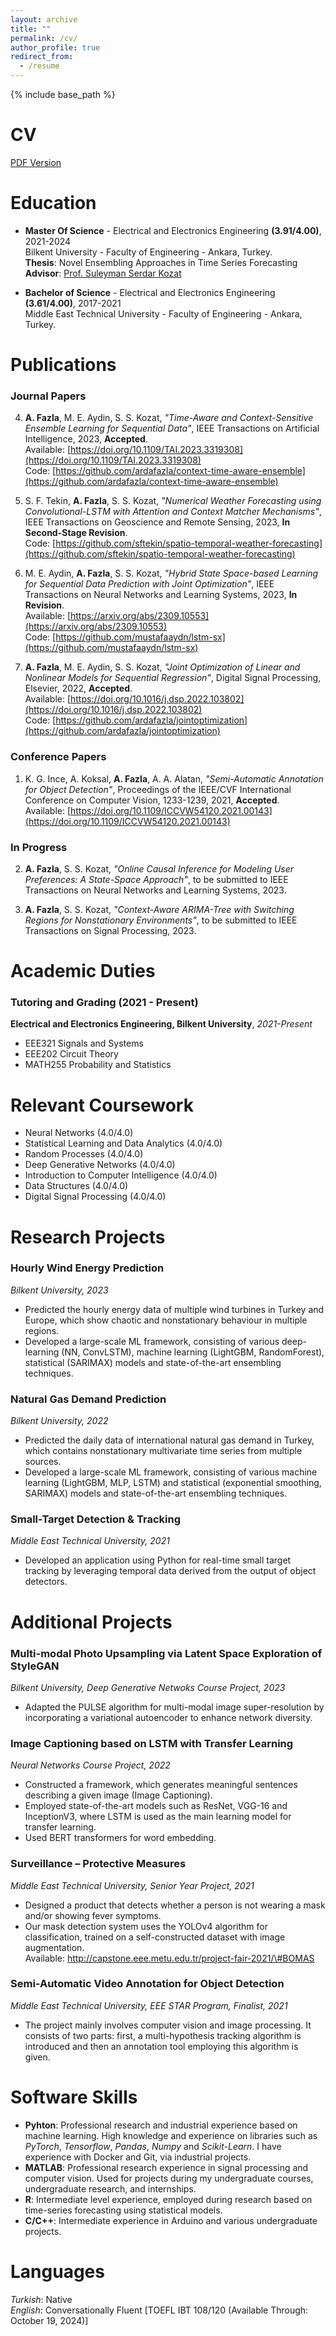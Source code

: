 ```yaml
---
layout: archive
title: ""
permalink: /cv/
author_profile: true
redirect_from:
  - /resume
---
```


{% include base_path %}

CV
======
[PDF Version](http://ardafazla.github.io/files/arda_fazla_cv.pdf)

Education
======
* **Master Of Science** - Electrical and Electronics Engineering **(3.91/4.00)**, 2021-2024  
Bilkent University - Faculty of Engineering - Ankara, Turkey.  
**Thesis**: Novel Ensembling Approaches in Time Series Forecasting  
**Advisor**: [Prof. Suleyman Serdar Kozat](http://kilyos.ee.bilkent.edu.tr/~kozat/)  

* **Bachelor of Science** - Electrical and Electronics Engineering **(3.61/4.00)**, 2017-2021  
Middle East Technical University - Faculty of Engineering - Ankara, Turkey.

Publications
======

### Journal Papers
4. **A. Fazla**, M. E. Aydin, S. S. Kozat, _"Time-Aware and Context-Sensitive Ensemble Learning for Sequential Data"_, IEEE Transactions on Artificial Intelligence, 2023, **Accepted**.  
   Available: [https://doi.org/10.1109/TAI.2023.3319308](https://doi.org/10.1109/TAI.2023.3319308)  
   Code: [https://github.com/ardafazla/context-time-aware-ensemble](https://github.com/ardafazla/context-time-aware-ensemble)  

3. S. F. Tekin, **A. Fazla**, S. S. Kozat, _"Numerical Weather Forecasting using Convolutional-LSTM with Attention and Context Matcher Mechanisms"_, IEEE Transactions on Geoscience and Remote Sensing, 2023, **In Second-Stage Revision**.  
   Code: [https://github.com/sftekin/spatio-temporal-weather-forecasting](https://github.com/sftekin/spatio-temporal-weather-forecasting)  

2. M. E. Aydin, **A. Fazla**, S. S. Kozat, _"Hybrid State Space-based Learning for Sequential Data Prediction with Joint Optimization"_, IEEE Transactions on Neural Networks and Learning Systems, 2023, **In Revision**.  
   Available: [https://arxiv.org/abs/2309.10553](https://arxiv.org/abs/2309.10553)  
   Code: [https://github.com/mustafaaydn/lstm-sx](https://github.com/mustafaaydn/lstm-sx)  

1. **A. Fazla**, M. E. Aydin, S. S. Kozat, _"Joint Optimization of Linear and Nonlinear Models for Sequential Regression"_, Digital Signal Processing, Elsevier, 2022, **Accepted**.  
   Available: [https://doi.org/10.1016/j.dsp.2022.103802](https://doi.org/10.1016/j.dsp.2022.103802)  
   Code: [https://github.com/ardafazla/jointoptimization](https://github.com/ardafazla/jointoptimization)

### Conference Papers
1. K. G. Ince, A. Koksal, **A. Fazla**, A. A. Alatan, _"Semi-Automatic Annotation for Object Detection"_, Proceedings of the IEEE/CVF International Conference on Computer Vision, 1233-1239, 2021, **Accepted**.  
   Available: [https://doi.org/10.1109/ICCVW54120.2021.00143](https://doi.org/10.1109/ICCVW54120.2021.00143)

### In Progress
2. **A. Fazla**, S. S. Kozat, _"Online Causal Inference for Modeling User Preferences: A State-Space Approach"_, to be submitted to
IEEE Transactions on Neural Networks and Learning Systems, 2023.  

1. **A. Fazla**, S. S. Kozat, _"Context-Aware ARIMA-Tree with Switching Regions for Nonstationary Environments"_, to be submitted to
IEEE Transactions on Signal Processing, 2023.  
  
Academic Duties
======
### Tutoring and Grading (2021 - Present)
**Electrical and Electronics Engineering, Bilkent University**, _2021-Present_  
* EEE321 Signals and Systems  
* EEE202 Circuit Theory  
* MATH255 Probability and Statistics  

Relevant Coursework
======
* Neural Networks (4.0/4.0)  
* Statistical Learning and Data Analytics (4.0/4.0)  
* Random Processes (4.0/4.0)  
* Deep Generative Networks (4.0/4.0)  
* Introduction to Computer Intelligence (4.0/4.0)  
* Data Structures (4.0/4.0)  
* Digital Signal Processing (4.0/4.0)  

Research Projects
======
### Hourly Wind Energy Prediction  
_Bilkent University, 2023_  
* Predicted the hourly energy data of multiple wind turbines in Turkey and Europe, which show chaotic and nonstationary behaviour in multiple regions.  
* Developed a large-scale ML framework, consisting of various deep-learning (NN, ConvLSTM), machine learning (LightGBM, RandomForest), statistical (SARIMAX) models and state-of-the-art ensembling techniques.  

### Natural Gas Demand Prediction  
_Bilkent University, 2022_  
* Predicted the daily data of international natural gas demand in Turkey, which contains nonstationary multivariate time series from multiple sources.  
* Developed a large-scale ML framework, consisting of various machine learning (LightGBM, MLP, LSTM) and statistical (exponential smoothing, SARIMAX) models and state-of-the-art ensembling techniques.  

### Small-Target Detection & Tracking  
_Middle East Technical University, 2021_  
* Developed an application using Python for real-time small target tracking by leveraging temporal data derived from the output of object detectors.  


Additional Projects
======
### Multi-modal Photo Upsampling via Latent Space Exploration of StyleGAN  
_Bilkent University, Deep Generative Netwoks Course Project, 2023_  
* Adapted the PULSE algorithm for multi-modal image super-resolution by incorporating a variational autoencoder to enhance network diversity.  

### Image Captioning based on LSTM with Transfer Learning  
_Neural Networks Course Project, 2022_  
* Constructed a framework, which generates meaningful sentences describing a given image (Image Captioning).  
* Employed state-of-the-art models such as ResNet, VGG-16 and InceptionV3, where LSTM is used as the main learning model for transfer learning.  
* Used BERT transformers for word embedding.  

### Surveillance – Protective Measures  
_Middle East Technical University, Senior Year Project, 2021_  
* Designed a product that detects whether a person is not wearing a mask and/or showing fever symptoms.  
* Our mask detection system uses the YOLOv4 algorithm for classification, trained on a self-constructed dataset with image augmentation.  
Available: http://capstone.eee.metu.edu.tr/project-fair-2021/\#BOMAS
 
### Semi-Automatic Video Annotation for Object Detection  
_Middle East Technical University, EEE STAR Program, Finalist, 2021_  
* The project mainly involves computer vision and image processing. It consists of two parts: first, a multi-hypothesis tracking algorithm is introduced and then an annotation tool employing this algorithm is given.  

Software Skills
======
* **Pyhton**: Professional research and industrial experience based on machine learning. High knowledge and experience on libraries such as _PyTorch_, _Tensorflow_, _Pandas_, _Numpy_ and _Scikit-Learn_. I have experience with Docker and Git, via industrial projects.  
* **MATLAB**: Professional research experience in signal processing and computer vision. Used for projects during my undergraduate courses, undergraduate research, and internships.  
* **R**: Intermediate level experience, employed during research based on time-series forecasting using statistical models.  
* **C/C++**: Intermediate experience in Arduino and various undergraduate projects.  

Languages
======
_Turkish_: Native  
_English_: Conversationally Fluent \[TOEFL IBT 108/120 (Available Through: October 19, 2024)\]
